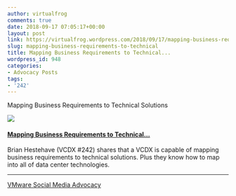 ```yaml
---
author: virtualfrog
comments: true
date: 2018-09-17 07:05:17+00:00
layout: post
link: https://virtualfrog.wordpress.com/2018/09/17/mapping-business-requirements-to-technical/
slug: mapping-business-requirements-to-technical
title: Mapping Business Requirements to Technical...
wordpress_id: 948
categories:
- Advocacy Posts
tags:
- '242'
---
```


Mapping Business Requirements to Technical Solutions

[![](https://d3utlhu53nfcwz.cloudfront.net/171901/cdnImage/article/b20a4c24-31d6-4943-b6db-1f2fa60f2951/?size=Box320)](http://bit.ly/2NLKuZI)

#### [Mapping Business Requirements to Technical...](http://bit.ly/2NLKuZI)

Brian Hestehave (VCDX #242) shares that a VCDX is capable of mapping business requirements to technical solutions. Plus they know how to map into all of data center technologies.

* * *

[VMware Social Media Advocacy](http://advocacy.vmware.com)
